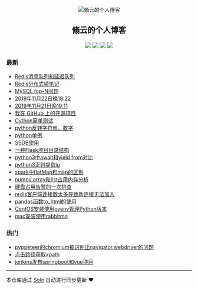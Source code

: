 <p align="center"><img alt="翛云的个人博客" src="https://valkyrie.oss-cn-beijing.aliyuncs.com/favicon/favicon.ico"></p><h2 align="center">
翛云的个人博客
</h2>

<h4 align="center"></h4>
<p align="center"><a title="翛云的个人博客" target="_blank" href="https://github.com/longxiaoyun/solo-blog"><img src="https://img.shields.io/github/last-commit/longxiaoyun/solo-blog.svg?style=flat-square&color=FF9900"></a>
<a title="GitHub repo size in bytes" target="_blank" href="https://github.com/longxiaoyun/solo-blog"><img src="https://img.shields.io/github/repo-size/longxiaoyun/solo-blog.svg?style=flat-square"></a>
<a title="Solo Version" target="_blank" href="https://github.com/88250/solo/releases"><img src="https://img.shields.io/badge/solo-3.6.7-f1e05a.svg?style=flat-square&color=blueviolet"></a>
<a title="Hits" target="_blank" href="https://github.com/88250/hits"><img src="https://hits.b3log.org/longxiaoyun/solo-blog.svg"></a></p>

### 最新

* [Redis消息队列和延迟队列](https://www.longxyun.com/articles/2019/12/02/1575281754844.html)
* [Redis分布式锁笔记](https://www.longxyun.com/articles/2019/11/29/1574996146159.html)
* [MySQL top-N问题](https://www.longxyun.com/articles/2019/11/26/1574750598876.html)
* [2019年11月22日晚18:22](https://www.longxyun.com/articles/2019/11/22/1574418465690.html)
* [2019年11月21日晚19:11](https://www.longxyun.com/articles/2019/11/21/1574334701188.html)
* [我在 GitHub 上的开源项目](https://www.longxyun.com/my-github-repos)
* [Cython简单测试](https://www.longxyun.com/articles/2019/11/19/1574152647858.html)
* [python反转字符串、数字](https://www.longxyun.com/articles/2019/11/19/1574152299402.html)
* [python单例](https://www.longxyun.com/articles/2019/11/19/1574152351628.html)
* [SSDB使用](https://www.longxyun.com/articles/2019/11/19/1574152091664.html)
* [一种Flask项目目录结构](https://www.longxyun.com/articles/2019/11/19/1574152137072.html)
* [python3中await和yield from对比](https://www.longxyun.com/articles/2019/11/19/1574152035237.html)
* [python3正则提取ip](https://www.longxyun.com/articles/2019/11/19/1574152493847.html)
* [spark中flatMap和map的区别](https://www.longxyun.com/articles/2019/11/19/1574152686800.html)
* [numpy array和list占用内存分析](https://www.longxyun.com/articles/2019/11/19/1574152213009.html)
* [硬盘占用告警的一次排查](https://www.longxyun.com/articles/2019/11/19/1574152894623.html)
* [redis客户端连接数太多导致新连接无法加入](https://www.longxyun.com/articles/2019/11/19/1574151556247.html)
* [pandas函数to_html的使用](https://www.longxyun.com/articles/2019/11/19/1574151971054.html)
* [CentOS安装使用pyenv管理Python版本](https://www.longxyun.com/articles/2019/11/19/1574152604596.html)
* [mac安装使用rabbitmq](https://www.longxyun.com/articles/2019/11/19/1574152540880.html)

### 热门

* [pyppeteer的chromium被识别出navigator.webdriver的问题](https://www.longxyun.com/articles/2019/11/19/1574152265239.html)
* [点击路径获取xpath](https://www.longxyun.com/articles/2019/11/19/1574152746345.html)
* [ jenkins发布springboot和vue项目](https://www.longxyun.com/articles/2019/11/19/1574152854851.html)



---

本仓库通过 [Solo](https://github.com/88250/solo) 自动进行同步更新 ❤️ 